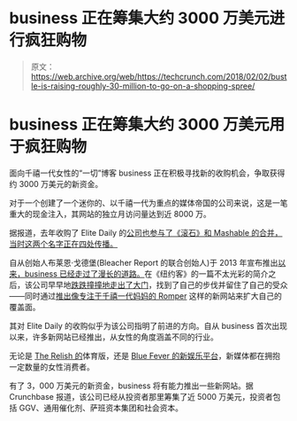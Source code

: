 # business 正在筹集大约 3000 万美元进行疯狂购物 

> 原文：<https://web.archive.org/web/https://techcrunch.com/2018/02/02/bustle-is-raising-roughly-30-million-to-go-on-a-shopping-spree/>

# business 正在筹集大约 3000 万美元用于疯狂购物

面向千禧一代女性的“一切”博客 business 正在积极寻找新的收购机会，争取获得约 3000 万美元的新资金。

对于一个创建了一个迷你的、以千禧一代为重点的媒体帝国的公司来说，这是一笔重大的现金注入，其网站的独立月访问量达到近 8000 万。

据报道，去年收购了 Elite Daily 的[公司也参与了《滚石》和 Mashable 的合并，当时这两个名字正在四处传播。](https://web.archive.org/web/20221207212401/https://beta.techcrunch.com/2017/04/17/bustle-acquires-elite-daily/)

自从创始人布莱恩·戈德堡(Bleacher Report 的联合创始人)于 2013 年宣布推出[以来，business 已经走过了漫长的道路。](https://web.archive.org/web/20221207212401/https://pando.com/2013/08/13/ive-raised-6-5-million-to-build-and-grow-my-new-company-bustle-com/)在《纽约客》的一篇不太光彩的简介之后，该公司早早地[跌跌撞撞地走出了大门](https://web.archive.org/web/20221207212401/https://beta.techcrunch.com/2014/03/07/everyday-im-bustling/)，找到了自己的步伐并留住了自己的受众——同时通过[推出像专注于千禧一代妈妈的 Romper](https://web.archive.org/web/20221207212401/http://www.adweek.com/tv-video/2-year-old-bustle-launches-new-site-will-cater-millennial-moms-167898/) 这样的新网站来扩大自己的覆盖面。

其对 Elite Daily 的收购似乎为该公司指明了前进的方向。自从 business 首次出现以来，许多新网站已经推出，从女性的角度涵盖不同的行业。

无论是 [The Relish 的](https://web.archive.org/web/20221207212401/https://www.therelish.com/)体育版，还是 [Blue Fever 的新娱乐平台](https://web.archive.org/web/20221207212401/https://www.bluefever.com/)，新媒体都在拥抱一定数量的女性消费者。

有了 3，000 万美元的新资金，business 将有能力推出一些新网站。据 Crunchbase 报道，该公司已经从投资者那里筹集了近 5000 万美元，投资者包括 GGV、通用催化剂、萨班资本集团和社会资本。